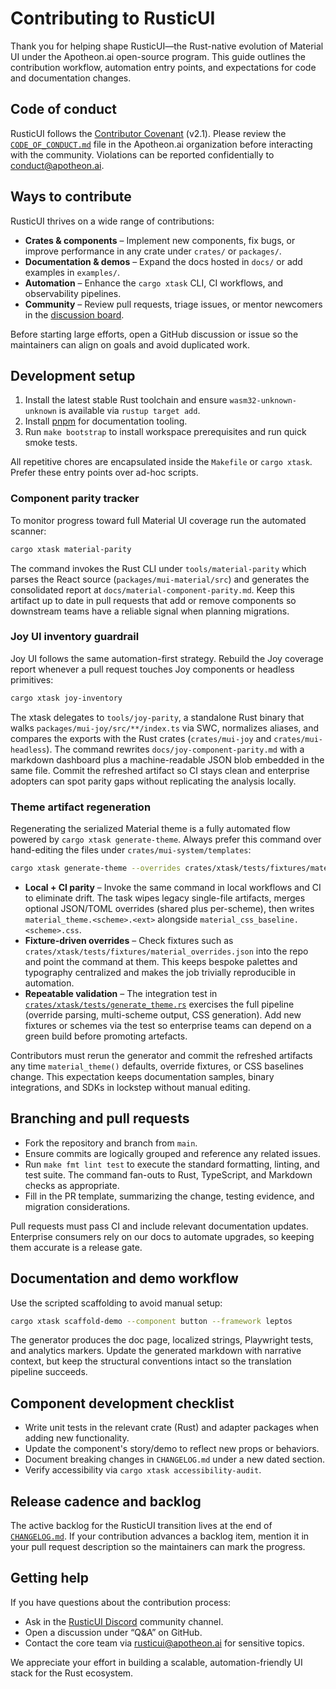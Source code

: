 # Contributing to RusticUI

Thank you for helping shape RusticUI—the Rust-native evolution of Material UI under the Apotheon.ai open-source program. This
guide outlines the contribution workflow, automation entry points, and expectations for code and documentation changes.

## Code of conduct

RusticUI follows the [Contributor Covenant](https://www.contributor-covenant.org/) (v2.1). Please review the
[`CODE_OF_CONDUCT.md`](https://github.com/apotheon-ai/.github/blob/main/CODE_OF_CONDUCT.md) file in the Apotheon.ai organization
before interacting with the community. Violations can be reported confidentially to [conduct@apotheon.ai](mailto:conduct@apotheon.ai).

## Ways to contribute

RusticUI thrives on a wide range of contributions:

- **Crates & components** – Implement new components, fix bugs, or improve performance in any crate under `crates/` or
  `packages/`.
- **Documentation & demos** – Expand the docs hosted in `docs/` or add examples in `examples/`.
- **Automation** – Enhance the `cargo xtask` CLI, CI workflows, and observability pipelines.
- **Community** – Review pull requests, triage issues, or mentor newcomers in the [discussion board](https://github.com/apotheon-ai/rusticui/discussions).

Before starting large efforts, open a GitHub discussion or issue so the maintainers can align on goals and avoid duplicated work.

## Development setup

1. Install the latest stable Rust toolchain and ensure `wasm32-unknown-unknown` is available via `rustup target add`.
2. Install [pnpm](https://pnpm.io/installation) for documentation tooling.
3. Run `make bootstrap` to install workspace prerequisites and run quick smoke tests.

All repetitive chores are encapsulated inside the `Makefile` or `cargo xtask`. Prefer these entry points over ad-hoc scripts.

### Component parity tracker

To monitor progress toward full Material UI coverage run the automated scanner:

```bash
cargo xtask material-parity
```

The command invokes the Rust CLI under `tools/material-parity` which parses the
React source (`packages/mui-material/src`) and generates the consolidated
report at `docs/material-component-parity.md`. Keep this artifact up to date in
pull requests that add or remove components so downstream teams have a reliable
signal when planning migrations.

### Joy UI inventory guardrail

Joy UI follows the same automation-first strategy. Rebuild the Joy coverage
report whenever a pull request touches Joy components or headless primitives:

```bash
cargo xtask joy-inventory
```

The xtask delegates to `tools/joy-parity`, a standalone Rust binary that walks
`packages/mui-joy/src/**/index.ts` via SWC, normalizes aliases, and compares the
exports with the Rust crates (`crates/mui-joy` and `crates/mui-headless`). The
command rewrites `docs/joy-component-parity.md` with a markdown dashboard plus a
machine-readable JSON blob embedded in the same file. Commit the refreshed
artifact so CI stays clean and enterprise adopters can spot parity gaps without
replicating the analysis locally.

### Theme artifact regeneration

Regenerating the serialized Material theme is a fully automated flow powered by
`cargo xtask generate-theme`. Always prefer this command over hand-editing the
files under `crates/mui-system/templates`:

```bash
cargo xtask generate-theme --overrides crates/xtask/tests/fixtures/material_overrides.json --format json
```

- **Local + CI parity** – Invoke the same command in local workflows and CI to
  eliminate drift. The task wipes legacy single-file artifacts, merges optional
  JSON/TOML overrides (shared plus per-scheme), then writes
  `material_theme.<scheme>.<ext>` alongside `material_css_baseline.<scheme>.css`.
- **Fixture-driven overrides** – Check fixtures such as
  `crates/xtask/tests/fixtures/material_overrides.json` into the repo and point
  the command at them. This keeps bespoke palettes and typography centralized
  and makes the job trivially reproducible in automation.
- **Repeatable validation** – The integration test in
  [`crates/xtask/tests/generate_theme.rs`](crates/xtask/tests/generate_theme.rs)
  exercises the full pipeline (override parsing, multi-scheme output, CSS
  generation). Add new fixtures or schemes via the test so enterprise teams can
  depend on a green build before promoting artefacts.

Contributors must rerun the generator and commit the refreshed artifacts any
time `material_theme()` defaults, override fixtures, or CSS baselines change.
This expectation keeps documentation samples, binary integrations, and SDKs in
lockstep without manual editing.

## Branching and pull requests

- Fork the repository and branch from `main`.
- Ensure commits are logically grouped and reference any related issues.
- Run `make fmt lint test` to execute the standard formatting, linting, and test suite. The command fan-outs to Rust, TypeScript,
  and Markdown checks as appropriate.
- Fill in the PR template, summarizing the change, testing evidence, and migration considerations.

Pull requests must pass CI and include relevant documentation updates. Enterprise consumers rely on our docs to automate upgrades,
so keeping them accurate is a release gate.

## Documentation and demo workflow

Use the scripted scaffolding to avoid manual setup:

```bash
cargo xtask scaffold-demo --component button --framework leptos
```

The generator produces the doc page, localized strings, Playwright tests, and analytics markers. Update the generated markdown
with narrative context, but keep the structural conventions intact so the translation pipeline succeeds.

## Component development checklist

- Write unit tests in the relevant crate (Rust) and adapter packages when adding new functionality.
- Update the component's story/demo to reflect new props or behaviors.
- Document breaking changes in `CHANGELOG.md` under a new dated section.
- Verify accessibility via `cargo xtask accessibility-audit`.

## Release cadence and backlog

The active backlog for the RusticUI transition lives at the end of [`CHANGELOG.md`](CHANGELOG.md). If your contribution advances a
backlog item, mention it in your pull request description so the maintainers can mark the progress.

## Getting help

If you have questions about the contribution process:

- Ask in the [RusticUI Discord](https://discord.gg/apotheon-ai) community channel.
- Open a discussion under “Q&A” on GitHub.
- Contact the core team via [rusticui@apotheon.ai](mailto:rusticui@apotheon.ai) for sensitive topics.

We appreciate your effort in building a scalable, automation-friendly UI stack for the Rust ecosystem.
